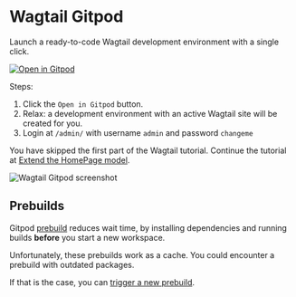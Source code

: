 # Wagtail Gitpod

Launch a ready-to-code Wagtail development environment with a single click.

[![Open in Gitpod](https://gitpod.io/button/open-in-gitpod.svg)](https://gitpod.io/#https://github.com/wagtail/wagtail-gitpod)

Steps:

1. Click the ``Open in Gitpod`` button.
2. Relax: a development environment with an active Wagtail site will be created for you.
3. Login at `/admin/` with username `admin` and password `changeme`

You have skipped the first part of the Wagtail tutorial. 
Continue the tutorial at [Extend the HomePage model](https://docs.wagtail.io/en/stable/getting_started/tutorial.html#extend-the-homepage-model).

![Wagtail Gitpod screenshot](https://user-images.githubusercontent.com/1969342/82453552-f4c9aa00-9ab0-11ea-90ce-e37b5f680f8d.png)


## Prebuilds

Gitpod [prebuild](https://www.gitpod.io/docs/prebuilds) reduces wait time, by installing dependencies and running builds **before** you start a new workspace.

Unfortunately, these prebuilds work as a cache. You could encounter a prebuild with outdated packages.

If that is the case, you can [trigger a new prebuild](https://gitpod.io/#prebuild/https://github.com/wagtail/wagtail-gitpod).
